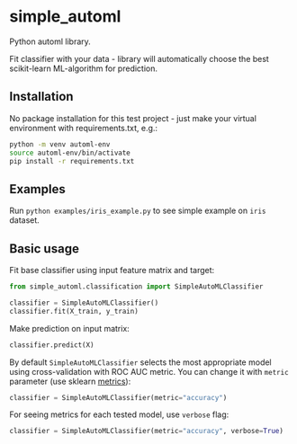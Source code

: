 # simple_automl

Python automl library.

Fit classifier with your data - library will automatically choose the best scikit-learn ML-algorithm for prediction.


## Installation

No package installation for this test project - just make your virtual environment with requirements.txt, e.g.:

```bash
python -m venv automl-env
source automl-env/bin/activate
pip install -r requirements.txt
```

## Examples

Run `python examples/iris_example.py` to see simple example on `iris` dataset.


## Basic usage

Fit base classifier using input feature matrix and target:

```python
from simple_automl.classification import SimpleAutoMLClassifier

classifier = SimpleAutoMLClassifier()
classifier.fit(X_train, y_train)
```

Make prediction on input matrix:

```python
classifier.predict(X)
```

By default `SimpleAutoMLClassifier` selects the most appropriate model using cross-validation with ROC AUC metric. You can change it with `metric` parameter (use sklearn [metrics](https://scikit-learn.org/stable/modules/model_evaluation.html#common-cases-predefined-values)):

```python
classifier = SimpleAutoMLClassifier(metric="accuracy")
```

For seeing metrics for each tested model, use `verbose` flag:

```python
classifier = SimpleAutoMLClassifier(metric="accuracy", verbose=True)
```
